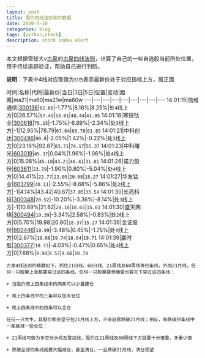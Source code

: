 ```yaml
---
layout: post
title: 股价四线法则实时数据
date: 2020-5-10
categories: blog
tags: [python,stock]
description: stock index alert
---
```



本文根据雪球大v[古泉](https://xueqiu.com/u/7148646888)的[古泉四线法则](https://xueqiu.com/7148646888/130498192)，计算了自己的一些自选股当前所处位置，用于持续追踪验证，帮助自己进行判断。

**说明**：下表中4线对应取值为`红色`表示最新价处于对应指标上方，属正面

时间|名称|代码|最新价|当日|3日|5日|位置|变动|距离|ma21|ma60|ma21w|ma60w
---|---|---|---|---|---|---|---|---
14:01:15|信维通信|[300136](https://xueqiu.com/S/SZ300136)|`62.66`|-1.77%|8.16%|8.25%|处`4`线上方|0|26.57%|`57.49`|`53.01`|`48.44`|`41.85`
14:01:18|寒锐钴业|[300618](https://xueqiu.com/S/SZ300618)|`75.15`|-1.75%|-6.89%|-2.34%|处`3`线上方|-1|12.95%|78.79|`67.64`|`60.78`|`61.85`
14:01:21|中科创达|[300496](https://xueqiu.com/S/SZ300496)|`90.8`|-2.05%|1.42%|-0.22%|处`3`线上方|0|23.16%|92.87|`83.71`|`74.17`|`55.37`
14:01:23|中科曙光|[603019](https://xueqiu.com/S/SH603019)|`45.37`|0.04%|1.96%|-1.06%|处`4`线上方|0|15.08%|`45.18`|`43.21`|`40.41`|`31.81`
14:01:26|诺力股份|[603611](https://xueqiu.com/S/SH603611)|`23.79`|-1.90%|0.80%|-5.04%|处`4`线上方|0|14.41%|`22.77`|`22.05`|`20.68`|`18.27`
14:01:27|华友钴业|[603799](https://xueqiu.com/S/SH603799)|`40.11`|-2.55%|-8.68%|-5.86%|处`2`线上方|-1|4.14%|43.42|40.67|`37.85`|`33.54`
14:01:30|长亮科技|[300348](https://xueqiu.com/S/SZ300348)|`20.52`|-10.20%|-3.36%|-8.14%|处`3`线上方|-1|10.89%|21.62|`20.10`|`18.65`|`15.03`
14:01:30|盛天网络|[300494](https://xueqiu.com/S/SZ300494)|`19.39`|-3.34%|2.58%|-0.83%|处`2`线上方|0|5.70%|19.98|20.80|`18.37`|`15.27`
14:01:36|金证股份|[600446](https://xueqiu.com/S/SH600446)|`19.99`|-3.48%|0.45%|-1.75%|处`4`线上方|0|2.87%|`19.68`|`19.74`|`18.64`|`19.71`
14:01:39|赢时胜|[300377](https://xueqiu.com/S/SZ300377)|`10.73`|-4.03%|-0.47%|0.65%|处`4`线上方|0|7.68%|`9.98`|`9.57`|`9.68`|`10.70`

```
古泉4线法则的精髓如下。抓住21日线、60日线、21周线及60周线等四条线，外加21月线，任何一只股票上涨都要穿过这四条线，任何一只股票要想爆雷也要先下穿过这四条线：

+ 当股价爬上四条线中的两条可以少量建仓

+ 爬上四条线中的三条可以加大仓位

+ 爬上四条线中的四条可以全仓

任何一只大牛，其股价都会坚守在21月线上方，不会轻易跌破21月线；相反，每跌破四条线中一条就减一些仓位：

+ 21周线可做为多空分水岭及警戒线，股价在21周线及60周线下方就要十分慎重，多看少做

+ 跌破全部四条线就要大幅减仓，甚至清仓，一旦跌破21月线，清仓观望
```